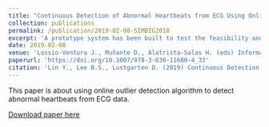 ```yaml
---
title: "Continuous Detection of Abnormal Heartbeats from ECG Using Online Outlier Detection"
collection: publications
permalink: /publication/2019-02-08-SIMBIG2018
excerpt: 'A prototype system has been built to test the feasibility and efficacy of detecting abnormal ECG segments from an ECG data stream targeting a mobile device, where data are arriving continuously and indefinitely and are processed online incrementally and efficiently without being stored in memory.'
date: 2019-02-08
venue: 'Lossio-Ventura J., Muñante D., Alatrista-Salas H. (eds) Information Management and Big Data. SIMBig 2018. Communications in Computer and Information Science, vol 898. Springer, Cham'
paperurl: 'https://doi.org/10.1007/978-3-030-11680-4_33'
citation: 'Lin Y., Lee B.S., Lustgarten D. (2019) Continuous Detection of Abnormal Heartbeats from ECG Using Online Outlier Detection. In: Lossio-Ventura J., Muñante D., Alatrista-Salas H. (eds) Information Management and Big Data. SIMBig 2018. Communications in Computer and Information Science, vol 898. Springer, Cham'
---
```

This paper is about using online outlier detection algorithm to detect abnormal heartbeats from ECG data.

[Download paper here](https://link.springer.com/chapter/10.1007/978-3-030-11680-4_33)
